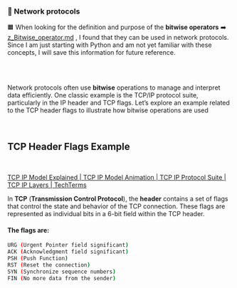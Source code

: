 ### 👾 Network protocols


🟧 When looking for the definition and purpose of the **bitwise operators**  ➡️ [z_Bitwise_operator.md](../z_Bitwise_operator.md) , I found that they can be used in network protocols. Since I am just starting with Python and am not yet familiar with these concepts, I will save this information for future reference.



<br>
<br>

 Network protocols often use **bitwise** operations to manage and interpret data efficiently. One classic example is the TCP/IP protocol suite, particularly in the IP header and TCP flags. Let’s explore an example related to the TCP header flags to illustrate how bitwise operations are used


 <br>

## TCP Header Flags Example


<br>

[TCP IP Model Explained | TCP IP Model Animation | TCP IP Protocol Suite | TCP IP Layers | TechTerms](https://youtu.be/2QGgEk20RXM?si=sAkIE2gspgAomxFi)


In **TCP** (**Transmission Control Protocol**), the **header** contains a set of flags that control the state and behavior of the TCP connection. These flags are represented as individual bits in a 6-bit field within the TCP header.

#### The flags are:

```bash
URG (Urgent Pointer field significant)
ACK (Acknowledgment field significant)
PSH (Push Function)
RST (Reset the connection)
SYN (Synchronize sequence numbers)
FIN (No more data from the sender)
```


